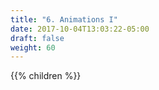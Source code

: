 ```yaml
---
title: "6. Animations I"
date: 2017-10-04T13:03:22-05:00
draft: false
weight: 60
---
```


{{% children %}}
